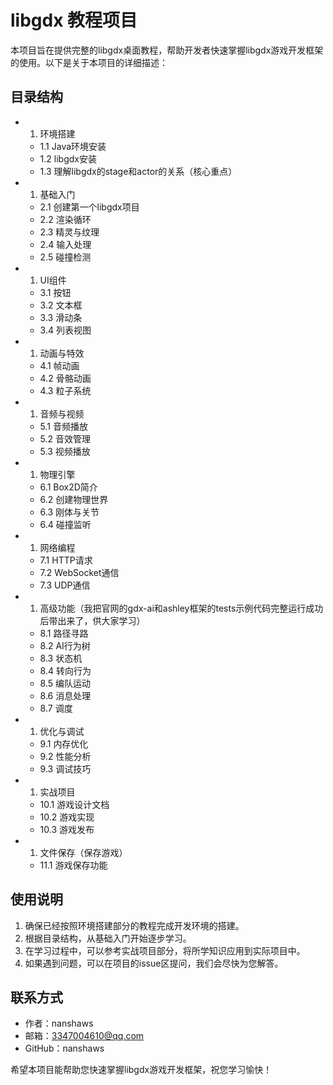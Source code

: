 # libgdx 教程项目

本项目旨在提供完整的libgdx桌面教程，帮助开发者快速掌握libgdx游戏开发框架的使用。以下是关于本项目的详细描述：

## 目录结构

- 1. 环境搭建

  - 1.1 Java环境安装
  - 1.2 libgdx安装
  - 1.3 理解libgdx的stage和actor的关系（核心重点）

- 1. 基础入门

  - 2.1 创建第一个libgdx项目
  - 2.2 渲染循环
  - 2.3 精灵与纹理
  - 2.4 输入处理
  - 2.5 碰撞检测

- 1. UI组件

  - 3.1 按钮
  - 3.2 文本框
  - 3.3 滑动条
  - 3.4 列表视图

- 1. 动画与特效

  - 4.1 帧动画
  - 4.2 骨骼动画
  - 4.3 粒子系统

- 1. 音频与视频

  - 5.1 音频播放
  - 5.2 音效管理
  - 5.3 视频播放

- 1. 物理引擎

  - 6.1 Box2D简介
  - 6.2 创建物理世界
  - 6.3 刚体与关节
  - 6.4 碰撞监听

- 1. 网络编程

  - 7.1 HTTP请求
  - 7.2 WebSocket通信
  - 7.3 UDP通信

- 1. 高级功能（我把官网的gdx-ai和ashley框架的tests示例代码完整运行成功后带出来了，供大家学习）

  - 8.1 路径寻路
  - 8.2 AI行为树
  - 8.3 状态机
  - 8.4 转向行为
  - 8.5 编队运动
  - 8.6 消息处理
  - 8.7 调度

- 1. 优化与调试

  - 9.1 内存优化
  - 9.2 性能分析
  - 9.3 调试技巧


- 1. 实战项目

  - 10.1 游戏设计文档
  - 10.2 游戏实现
  - 10.3 游戏发布

- 1. 文件保存（保存游戏）

  - 11.1 游戏保存功能

    

## 使用说明

1. 确保已经按照环境搭建部分的教程完成开发环境的搭建。
2. 根据目录结构，从基础入门开始逐步学习。
3. 在学习过程中，可以参考实战项目部分，将所学知识应用到实际项目中。
4. 如果遇到问题，可以在项目的issue区提问，我们会尽快为您解答。

## 联系方式

- 作者：nanshaws
- 邮箱：3347004610@qq.com
- GitHub：nanshaws

希望本项目能帮助您快速掌握libgdx游戏开发框架，祝您学习愉快！